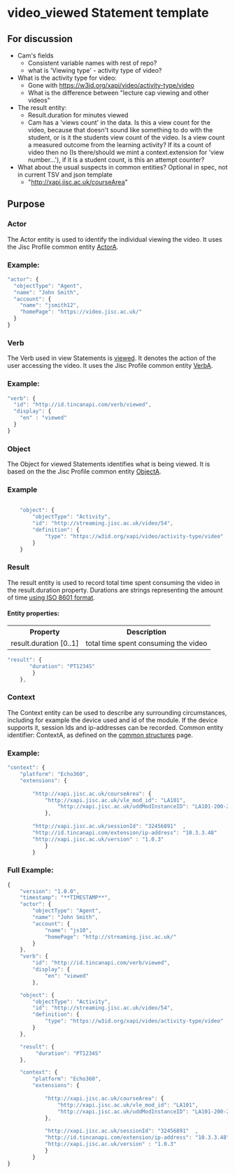 # video_viewed Statement template

## For discussion

* Cam's fields
	* Consistent variable names with rest of repo?
	* what is 'Viewing type' - activity type of video?
* What is the activity type for video:
	* Gone with https://w3id.org/xapi/video/activity-type/video
	* What is the difference between "lecture cap viewing and other videos"
* The result entity:
	* Result.duration for minutes viewed
	* Cam has a 'views count' in the data. Is this a view count for the video, because that doesn't sound like something to do with the student, or is it the students view count of the video. Is a view count a measured outcome from the learning activity? If its a count of video then no (Is there/should we mint a context.extension for 'view number...'), if it is a student count, is this an attempt counter?
* What about the usual suspects in common entities? Optional in spec, not in current TSV and json template
	*  "http://xapi.jisc.ac.uk/courseArea"


## Purpose

### Actor
The Actor entity is used to identify the individual viewing the video. It uses the Jisc Profile common entity [ActorA](/common_structures.md#actora).

### Example:

``` Javascript
"actor": {
  "objectType": "Agent",
  "name": "John Smith",
  "account": {
    "name": "jsmith12",
    "homePage": "https://video.jisc.ac.uk/"
  }
}
```

### Verb
The Verb used in view Statements is [viewed](../vocabulary.md#verbs). It denotes the action of the user accessing the video. It uses the Jisc Profile common entity [VerbA](../common_structures.md#verba). 

### Example:

``` javascript
"verb": {
  "id": "http://id.tincanapi.com/verb/viewed",
  "display": {
    "en" : "viewed"
  }
}
```

### Object

The Object for viewed Statements identifies what is being viewed. It is based on the the Jisc Profile common entity [ObjectA](../common_structures.md#objecta).

### Example

``` javascript

	"object": {
		"objectType": "Activity",
		"id": "http://streaming.jisc.ac.uk/video/54",
		"definition": {
			"type": "https://w3id.org/xapi/video/activity-type/video"
		}
	}

```

### Result
The result entity is used to record total time spent consuming the video in the result.duration property. Durations are strings representing the amount of time [using ISO 8601 format](https://github.com/adlnet/xAPI-Spec/blob/master/xAPI-Data.md#durations).

#### Entity properties:
<table>
<tr><th>Property</th><th>Description</th></tr>
	<tr><td>result.duration [0..1]</td>
	<td>total time spent consuming the video</td></tr>
</table>



``` javascript
"result": {
       "duration": "PT1234S"
        }
    },

```


### Context
The Context entity can be used to describe any surrounding circumstances, including for example the device used and id of the module. If the device supports it, session Ids and ip-addresses can be recorded. Common entity identifier: ContextA, as defined on the [common structures](/common_structures.md#contexta) page. 

### Example:

``` javascript
"context": {
    "platform": "Echo360",
    "extensions": {
	
    	"http://xapi.jisc.ac.uk/courseArea": {
			"http://xapi.jisc.ac.uk/vle_mod_id": "LA101",
				"http://xapi.jisc.ac.uk/uddModInstanceID": "LA101-200-2016S1-0",
			},
					
		"http://xapi.jisc.ac.uk/sessionId": "32456891"  ,
		"http://id.tincanapi.com/extension/ip-address": "10.3.3.48"
		"http://xapi.jisc.ac.uk/version" : "1.0.3"
			}
        }
```

### Full Example:

``` javascript
{
	"version": "1.0.0",
	"timestamp": "**TIMESTAMP**",
	"actor": {
		"objectType": "Agent",
		"name": "John Smith",
		"account": {
			"name": "js10",
			"homePage": "http://streaming.jisc.ac.uk/"
		}
	},
	"verb": {
		"id": "http://id.tincanapi.com/verb/viewed",
		"display": {
			"en": "viewed"
		},

	"object": {
		"objectType": "Activity",
		"id": "http://streaming.jisc.ac.uk/video/54",
		"definition": {
			"type": "https://w3id.org/xapi/video/activity-type/video"
		}
	},

	"result": {
         "duration": "PT1234S"
    },

	"context": {
        "platform": "Echo360",
        "extensions": {
	
      		"http://xapi.jisc.ac.uk/courseArea": {
				"http://xapi.jisc.ac.uk/vle_mod_id": "LA101",
				"http://xapi.jisc.ac.uk/uddModInstanceID": "LA101-200-2016S1-0",
			},
					
			"http://xapi.jisc.ac.uk/sessionId": "32456891"  ,
			"http://id.tincanapi.com/extension/ip-address": "10.3.3.48"
			"http://xapi.jisc.ac.uk/version" : "1.0.3"
			}
        }
}
